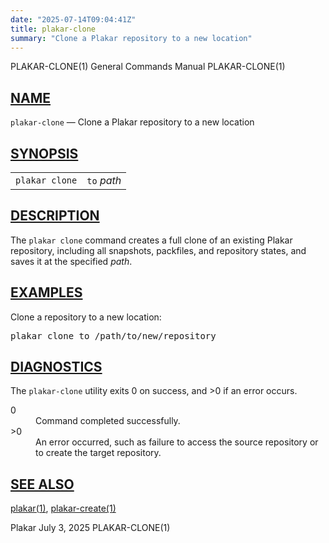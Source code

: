 ```yaml
---
date: "2025-07-14T09:04:41Z"
title: plakar-clone
summary: "Clone a Plakar repository to a new location"
---
```

<div class="head" role="doc-pageheader" aria-label="Manual header
  line"><span class="head-ltitle">PLAKAR-CLONE(1)</span>
  <span class="head-vol">General Commands Manual</span>
  <span class="head-rtitle">PLAKAR-CLONE(1)</span></div>
<main class="manual-text">
<section class="Sh">
<h2 class="Sh" id="NAME"><a class="permalink" href="#NAME">NAME</a></h2>
<p class="Pp"><code class="Nm">plakar-clone</code> &#x2014;
    <span class="Nd" role="doc-subtitle">Clone a Plakar repository to a new
    location</span></p>
</section>
<section class="Sh">
<h2 class="Sh" id="SYNOPSIS"><a class="permalink" href="#SYNOPSIS">SYNOPSIS</a></h2>
<table class="Nm">
  <tr>
    <td><code class="Nm">plakar clone</code></td>
    <td><code class="Cm">to</code> <var class="Ar">path</var></td>
  </tr>
</table>
</section>
<section class="Sh">
<h2 class="Sh" id="DESCRIPTION"><a class="permalink" href="#DESCRIPTION">DESCRIPTION</a></h2>
<p class="Pp">The <code class="Nm">plakar clone</code> command creates a full
    clone of an existing Plakar repository, including all snapshots, packfiles,
    and repository states, and saves it at the specified
    <var class="Ar">path</var>.</p>
</section>
<section class="Sh">
<h2 class="Sh" id="EXAMPLES"><a class="permalink" href="#EXAMPLES">EXAMPLES</a></h2>
<p class="Pp">Clone a repository to a new location:</p>
<div class="Bd Pp Bd-indent Li">
<pre>plakar clone to /path/to/new/repository</pre>
</div>
</section>
<section class="Sh">
<h2 class="Sh" id="DIAGNOSTICS"><a class="permalink" href="#DIAGNOSTICS">DIAGNOSTICS</a></h2>
<p class="Pp">The <code class="Nm">plakar-clone</code> utility exits&#x00A0;0 on
    success, and&#x00A0;&gt;0 if an error occurs.</p>
<dl class="Bl-tag">
  <dt>0</dt>
  <dd>Command completed successfully.</dd>
  <dt>&gt;0</dt>
  <dd>An error occurred, such as failure to access the source repository or to
      create the target repository.</dd>
</dl>
</section>
<section class="Sh">
<h2 class="Sh" id="SEE_ALSO"><a class="permalink" href="#SEE_ALSO">SEE
  ALSO</a></h2>
<p class="Pp"><a class="Xr" href="../plakar/" aria-label="plakar, section
    1">plakar(1)</a>,
    <a class="Xr" href="../plakar-create/" aria-label="plakar-create, section
    1">plakar-create(1)</a></p>
</section>
</main>
<div class="foot" role="doc-pagefooter" aria-label="Manual footer
  line"><span class="foot-left">Plakar</span> <span class="foot-date">July 3,
  2025</span> <span class="foot-right">PLAKAR-CLONE(1)</span></div>
